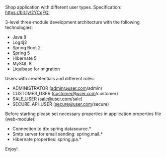 Shop application with different user types.
Specification: https://bit.ly/2YCgFQl

3-level three-module development architecture with the following technologies:
* Java 8
* Log4j2
* Spring Boot 2
* Spring 5
* Hibernate 5
* MySQL 8
* Liquibase for migration

Users with credetentials and different roles:
* ADMINISTRATOR (admin@user.com/admin)
* CUSTOMER_USER (customer@user.com/customer)
* SALE_USER (sale@user.com/sale)
* SECURE_API_USER (secure@user.com/secure)

Before starting please set necessary properties in application.properties file (web-module):
* Connection to db: spring.datasource.*
* Smtp server for email sending: spring.mail.*
* Hibernate properties: spring.jpa.*


Enjoy!
